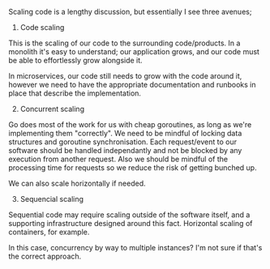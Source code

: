 Scaling code is a lengthy discussion, but essentially I see three avenues;

1. Code scaling

This is the scaling of our code to the surrounding code/products. In a monolith it's easy to understand; our application grows, and our code must be able to effortlessly grow alongside it.

In microservices, our code still needs to grow with the code around it, however we need to have the appropriate documentation and runbooks in place that describe the implementation.

2. Concurrent scaling

Go does most of the work for us with cheap goroutines, as long as we're implementing them "correctly". We need to be mindful of locking data structures and goroutine synchronisation. Each request/event to our software should be handled independantly and not be blocked by any execution from another request. Also we should be mindful of the processing time for requests so we reduce the risk of getting bunched up. 

We can also scale horizontally if needed. 

3. Sequencial scaling

Sequential code may require scaling outside of the software itself, and a supporting infrastructure designed around this fact. Horizontal scaling of containers, for example. 

In this case, concurrency by way to multiple instances? I'm not sure if that's the correct approach.
